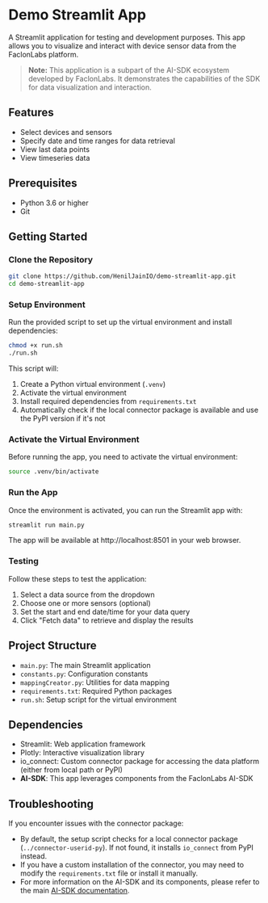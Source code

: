 # Demo Streamlit App

A Streamlit application for testing and development purposes. This app allows you to visualize and interact with device sensor data from the FaclonLabs platform.

> **Note:** This application is a subpart of the AI-SDK ecosystem developed by FaclonLabs. It demonstrates the capabilities of the SDK for data visualization and interaction.

## Features

- Select devices and sensors
- Specify date and time ranges for data retrieval
- View last data points
- View timeseries data

## Prerequisites

- Python 3.6 or higher
- Git

## Getting Started

### Clone the Repository

```bash
git clone https://github.com/HenilJainIO/demo-streamlit-app.git
cd demo-streamlit-app
```

### Setup Environment

Run the provided script to set up the virtual environment and install dependencies:

```bash
chmod +x run.sh
./run.sh
```

This script will:
1. Create a Python virtual environment (`.venv`)
2. Activate the virtual environment
3. Install required dependencies from `requirements.txt`
4. Automatically check if the local connector package is available and use the PyPI version if it's not

### Activate the Virtual Environment

Before running the app, you need to activate the virtual environment:

```bash
source .venv/bin/activate
```

### Run the App

Once the environment is activated, you can run the Streamlit app with:

```bash
streamlit run main.py
```

The app will be available at http://localhost:8501 in your web browser.

### Testing

Follow these steps to test the application:

1. Select a data source from the dropdown
2. Choose one or more sensors (optional)
3. Set the start and end date/time for your data query
4. Click "Fetch data" to retrieve and display the results

## Project Structure

- `main.py`: The main Streamlit application
- `constants.py`: Configuration constants
- `mappingCreator.py`: Utilities for data mapping
- `requirements.txt`: Required Python packages
- `run.sh`: Setup script for the virtual environment

## Dependencies

- Streamlit: Web application framework
- Plotly: Interactive visualization library
- io_connect: Custom connector package for accessing the data platform (either from local path or PyPI)
- **AI-SDK**: This app leverages components from the FaclonLabs AI-SDK

## Troubleshooting

If you encounter issues with the connector package:
- By default, the setup script checks for a local connector package (`../connector-userid-py`). If not found, it installs `io_connect` from PyPI instead.
- If you have a custom installation of the connector, you may need to modify the `requirements.txt` file or install it manually.
- For more information on the AI-SDK and its components, please refer to the main [AI-SDK documentation](https://github.com/Faclon-Labs/AI-SDK-Wizard.git).
